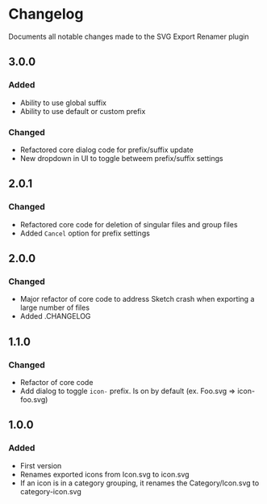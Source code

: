 # Changelog
Documents all notable changes made to the SVG Export Renamer plugin

## 3.0.0
### Added
 - Ability to use global suffix
 - Ability to use default or custom prefix
### Changed
 - Refactored core dialog code for prefix/suffix update
 - New dropdown in UI to toggle betweem prefix/suffix settings

## 2.0.1
### Changed
 - Refactored core code for deletion of singular files and group files
 - Added `Cancel` option for prefix settings

## 2.0.0
### Changed
 - Major refactor of core code to address Sketch crash when exporting a large number of files
 - Added .CHANGELOG

## 1.1.0
### Changed
 - Refactor of core code
 - Add dialog to toggle `icon-` prefix. Is on by default (ex. Foo.svg => icon-foo.svg)

## 1.0.0
### Added
 - First version
 - Renames exported icons from Icon.svg to icon.svg
 - If an icon is in a category grouping, it renames the Category/Icon.svg to category-icon.svg